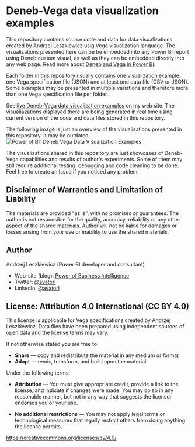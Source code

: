 # Deneb-Vega data visualization examples

This repository contains source code and data for data visualizations created by Andrzej Leszkiewicz usig Vega visualization language. The visualizations presented here can be be embedded into any Power BI report using Deneb custom visual, as well as they can be embedded directly into any web page. Read more about [Deneb and Vega in Power BI](https://powerofbi.org/dataviz-galaxy-power-bi-deneb-vega/).

Each folder in this repository usually contains one visualization example: one Vega specification file (JSON) and at least one data file (CSV or JSON). Some examples may be presented in multiple variations and therefore more than one Vega specification file per folder.

See [live Deneb-Vega data visualization examples](https://powerofbi.org/deneb-vega-data-visualization-examples/) on my web site.
The visualiazations displayed there are being generated in real time using current version of the code and data files stored in this repository.

The following image is just an overview of the visualizations presented in this repository. It may be outdated.
![Power of BI: Deneb Vega Data Visualization Examples](https://raw.githubusercontent.com/avatorl/Deneb-Vega/main/_images/vega-examples-tumbnails.png)

The visualizations shared in this repository are just showcases of Deneb-Vega capabilities and results of author's experiments. Some of them may still require additional testing, debugging and code cleaning to be done. Feel free to create an Issue if you noticed any problem.

## Disclaimer of Warranties and Limitation of Liability

The materials are provided "as is", with no promises or guarantees. The author is not responsible for the quality, accuracy, reliability or any other aspect of the shared materials. Author will not be liable for damages or losses arising from your use or inability to use the shared materials.

## Author
Andrzej Leszkiewicz (Power BI developer and consultant)
- Web-site (blog): [Power of Business Intelligence](https://powerofbi.org/)
- Twitter: [@avatorl](https://twitter.com/avatorl)
- LinkedIn: [@avatorl](https://www.linkedin.com/in/avatorl/)

## License: Attribution 4.0 International (CC BY 4.0)

This license is applicable for Vega specifications created by Andrzej Leszkiewicz.
Data files have been prepared using independent sources of open data and the license terms may vary.

If not otherwise stated you are free to:
- **Share** — copy and redistribute the material in any medium or format
- **Adapt** — remix, transform, and build upon the material

Under the following terms:
- **Attribution** — You must give appropriate credit, provide a link to the license, and indicate if changes were made. You may do so in any reasonable manner, but not in any way that suggests the licensor endorses you or your use.

- **No additional restrictions** — You may not apply legal terms or technological measures that legally restrict others from doing anything the license permits.

https://creativecommons.org/licenses/by/4.0/
